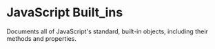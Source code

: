# JavaScript Built_ins

Documents all of JavaScript's standard, built-in objects, including their methods and properties.
